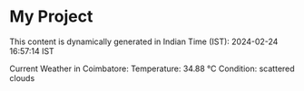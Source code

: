 # My Project

This content is dynamically generated in Indian Time (IST): 2024-02-24 16:57:14 IST


Current Weather in Coimbatore:
Temperature: 34.88 °C
Condition: scattered clouds
